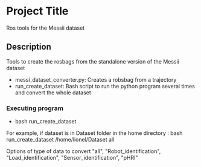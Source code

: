 # Project Title

Ros tools for the Messii dataset

## Description

Tools to create the rosbags from the standalone version of the Messii dataset
* messi_dataset_converter.py: Creates a robsbag from a trajectory
* run_create_dataset: Bash script to run the python program several times and convert the whole dataset

### Executing program

* bash run_create_dataset <path to the source folder of the dataset> <Type of data to convert>

For example, if dataset is in Dataset folder in the home directory : 
bash run_create_dataset /home/lionel/Dataset all

Options of type of data to convert "all", "Robot_identification", "Load_identification", "Sensor_identification", "pHRI"
